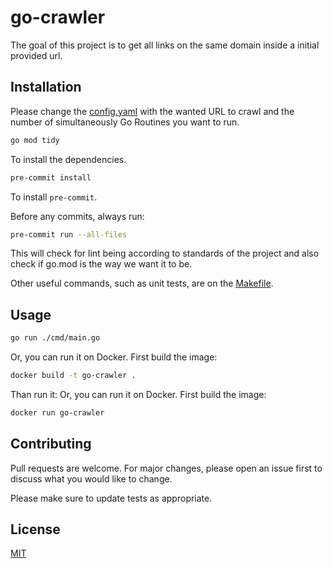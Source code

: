 # go-crawler

The goal of this project is to get all links on the same domain inside a initial provided url.

## Installation

Please change the [config.yaml](./config/config.yaml) with the wanted URL to crawl and the number of simultaneously Go Routines you want to run. 

```bash
go mod tidy
```
To install the dependencies.

```bash
pre-commit install
```
To install `pre-commit`.

Before any commits, always run:
```bash
pre-commit run --all-files
```
This will check for lint being according to standards of the project and also check if go.mod is the way we want it to be.

Other useful commands, such as unit tests, are on the [Makefile](./Makefile).

## Usage

```bash
go run ./cmd/main.go
```

Or, you can run it on Docker. First build the image:
```bash
docker build -t go-crawler .
```

Than run it:
Or, you can run it on Docker. First build the image:
```bash
docker run go-crawler
```

## Contributing
Pull requests are welcome. For major changes, please open an issue first to discuss what you would like to change.

Please make sure to update tests as appropriate.

## License
[MIT](https://choosealicense.com/licenses/mit/)